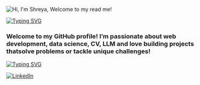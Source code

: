 ![Hi, I'm Shreya, Welcome to my read me!](https://pimp-my-readme-next.vercel.app/api/wavy-banner?subtitle=Welcome%20to%20my%20read%20me%21&title=Hi%2C%20I%27m%20Shreya)

[![Typing SVG](https://readme-typing-svg.demolab.com?font=Fira+Code&size=28&pause=1000&color=FFFFFF&width=435&lines=About+Me%3A)](https://git.io/typing-svg)
<h3> Welcome to my GitHub profile! I’m passionate about web development, data science, CV, LLM and love building projects thatsolve problems or tackle unique challenges!</h3>



[![Typing SVG](https://readme-typing-svg.demolab.com?font=Fira+Code&size=28&pause=1100&color=FFFFFF&width=435&lines=Reach+Out%3A)](https://git.io/typing-svg)

[![LinkedIn](https://pimp-my-readme-next.vercel.app/api/social-media?social=LinkedIn)](https://www.linkedin.com/in/shreya-shetty-b32951332/)

